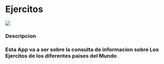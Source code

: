 # Ejercitos

![](https://imagenes.elpais.com/resizer/v2/SBHTEETNEURKGJWMA63ZRLEIYU.jpg?auth=718073ca20b070887553fa3af7f6832c5062f8f66edb71a9245e7cddab147b38&width=414)
### Descripcion

### Esta App va a ser sobre la consulta de informacion sobre Los Ejercitos de los diferentes paises del Mundo
